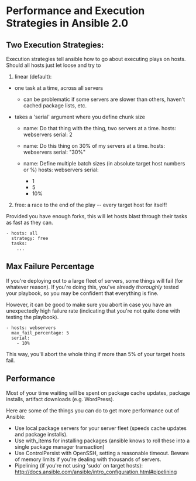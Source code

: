 # Performance and Execution Strategies in Ansible 2.0

## Two Execution Strategies:

Execution strategies tell ansible how to go about executing plays on hosts. Should all hosts just let loose and try to 

1. linear (default):

- one task at a time, across all servers
    - can be problematic if some servers are slower than others, haven't cached package lists, etc.
- takes a 'serial' argument where you define chunk size

    - name: Do that thing with the thing, two servers at a time.
      hosts: webservers
      serial: 2

    - name: Do this thing on 30% of my servers at a time.
      hosts: webservers
      serial: "30%"


    - name: Define multiple batch sizes (in absolute target host numbers or %)
      hosts: webservers
      serial:
      - 1
      - 5
      - 10%


2. free: a race to the end of the play -- every target host for itself!

Provided you have enough forks, this will let hosts blast through their tasks as fast as they can.

    - hosts: all
      strategy: free
      tasks:
        ...



## Max Failure Percentage

If you're deploying out to a large fleet of servers, some things will fail (for whatever reason). If you're doing this, you've already *thoroughly* tested your playbook, so you may be confident that everything is fine.

However, it can be good to make sure you abort in case you have an unexpectedly high failure rate (indicating that you're not quite done with testing the playbook).

    - hosts: webservers
      max_fail_percentage: 5
      serial:
        - 10%

This way, you'll abort the whole thing if more than 5% of your target hosts fail.


## Performance

Most of your time waiting will be spent on package cache updates, package installs, artifact downloads (e.g. WordPress).

Here are some of the things you can do to get more performance out of Ansible:

- Use local package servers for your server fleet (speeds cache updates and package installs).
- Use with_items for installing packages (ansible knows to roll these into a single package manager transaction)
- Use ControlPersist with OpenSSH, setting a reasonable timeout. Beware of memory limits if you're dealing with thousands of servers.
- Pipelining (if you're not using 'sudo' on target hosts): http://docs.ansible.com/ansible/intro_configuration.html#pipelining

